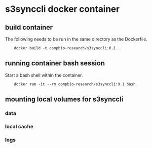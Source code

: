 # s3synccli docker container

## build container

The following needs to be run in the same directory as the Dockerfile.

```
    docker build -t compbio-research/s3synccli:0.1 .
```

## running container bash session

Start a bash shell within the container.

```
    docker run -it --rm compbio-research/s3synccli:0.1 bash
```

## mounting local volumes for s3synccli


### data

### local cache

### logs

